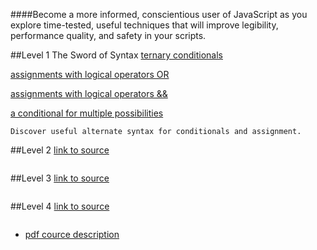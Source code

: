 ####Become a more informed, conscientious user of JavaScript as you explore time-tested, useful techniques that will improve legibility, performance quality, and safety in your scripts.


##Level 1 The Sword of Syntax
[ternary conditionals](https://github.com/tsvetkovpro/js/blob/master/courses/codeschool/js-best%20practices/level-1/index.html)

[assignments with logical operators OR](https://github.com/tsvetkovpro/js/blob/master/courses/codeschool/js-best%20practices/level-1/index-2.html)

[assignments with logical operators &&](https://github.com/tsvetkovpro/js/blob/master/courses/codeschool/js-best%20practices/level-1/index-3.html)

[a conditional for multiple possibilities](https://github.com/tsvetkovpro/js/blob/master/courses/codeschool/js-best%20practices/level-1/index-4.html)
```
Discover useful alternate syntax for conditionals and assignment.
```

##Level 2 
[link to source]()
```

```

##Level 3 
[link to source]()
```

```

##Level 4 
[link to source]()
```

```


* [pdf cource description](https://github.com/tsvetkovpro/js/blob/master/courses/codeschool/js-best%20practices/course.pdf)

